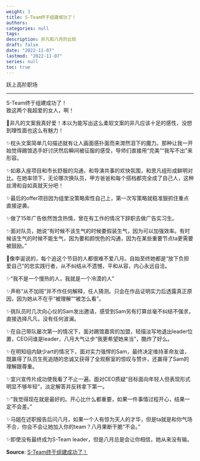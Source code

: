 ```yaml
---
weight: 3
title: S-Team终于组建成功了！
authors:
categories: null
tags:
description: 非凡和八月的比较
draft: false
date: "2022-11-07"
lastmod: "2022-11-07"
series: null
toc: true
---
```


跃上高阶职场

<!--more-->
---


S-Team终于组建成功了！  
致这两个我超爱的女人，啊！

🥰非凡的文案我真好爱！本以为能写出这么柔软文案的非凡应该十足的感性，没想到理性面也这么有魅力！

✨枕头文案简单几句描述就有让人画面感扑面而来潸然泪下的魔力。那种让我一开始觉得踢馆选手好讨厌然后瞬间被征服的感受，导师们直接用“完美”“我写不出”来形容。

✨如皋入座项目和市长舒服的沟通，和导演共事的欢快氛围，和思凡组形成鲜明对比。在她率领下，无论哪次换队员，甲方爸爸和每个搭档都完全成了自己人，这种丝滑和自如真就天分吧！

✨最后的offer项目因为组里没策略索性自己上，第一次写策略就稳准狠抓住重点直接逆袭。

✨做了15年广告依然饱含热情，曾在有工作的情况下辞职去做广告实习生。

✨面对队员，她说“有时候不该生气的时候要假装生气，因为可以加强效率。有时候该生气的时候不能生气，因为要和颜悦色的沟通，因为在某些重要节点ta更需要被鼓励。”

🥰像李诞说的，每个追这个节目的人都很难不爱八月。自始至终她都是“放下负担爱自己”的忠实践行者，从不纠结从不遗憾，平和从容，内心永远自洽。

✨“我不是一个慢热的人，我就是一个冷漠的人”

✨声称“从不加班”并不作任何解释，任人猜测。只会在作品证明实力后透露真正原因，因为她从不在乎“被理解”“被怎么看”。

✨挑队员时几次向心仪的Sam发出邀请，感受到Sam另有打算丝毫不纠结不强求，直接选择凡凡，没有任何波澜。

✨在自己带队屡次第一的情况下，面对踢馆嘉宾的加盟，轻描淡写地退出leader位置，CEO问谁是leader，八月大气让步“我更希望她来当”，酷炸了好么。

✨在明知组内缺少art的情况下，面对实力强悍的Sam，最终决定维持革命友谊，既赢得了队员生死追随的忠诚又获得了全观察室的惊叹与赞许，还赢得了Sam的理解跟尊重。

✨宜兴宣传片成功使我看了不止一遍。面对CEO质疑“目标面向年轻人但表现形式明显不够年轻”，淡定解答并反转拿下第一。

✨“我觉得现在就是最好的。开心比什么都重要，如果一件事情过程开心，结果一定不会差。”

✨马姐在述职报告后问八月，如果一个人有惊为天人的才华，但是ta就是和你气场不合，你会不会让她加入你的team？八月果断干脆“不会。”

✨即使没有最终成为S-Team leader，但是八月总是会让你相信，她从来没有输。

**Source**: <a href = "https://www.xiaohongshu.com/discovery/item/6349bd41000000000602e83f?app_platform=ios&app_version=7.62.2&share_from_user_hidden=true&type=normal&xhsshare=WeixinSession&appuid=635211bf000000001901edee&apptime=1667796889" target="_blank" rel="noopener noreferrer">S-Team终于组建成功了！</a>

